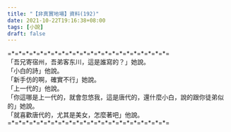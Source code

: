 ```yaml
---
title: "【非真實地場】資料(192)"
date: 2021-10-22T19:16:38+08:00
tags: [小說]
draft: false
---
```


=\*=\*=\*=\*=\*=\*=\*=\*=\*=\*=\*=\*=\*=\*=\*=\*=\*=\*=\*=\*=\*=\*=  
「吾兄寄宿州，吾弟客东川，這是誰寫的？」她說。  
「小白的詩」他說。  
「新手仿的啊，確實不行」她說。  
「上一代的」他說。  
「你這哪是上一代的，就會忽悠我，這是唐代的，還什麼小白，說的跟你徒弟似的」她說。  
「就喜歡唐代的，尤其是美女，怎麼著吧」他說。  
=\*=\*=\*=\*=\*=\*=\*=\*=\*=\*=\*=\*=\*=\*=\*=\*=\*=\*=\*=\*=\*=\*=  
